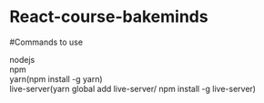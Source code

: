 # React-course-bakeminds

#Commands to use

nodejs  
npm  
yarn(npm install -g yarn)  
live-server(yarn global add live-server/ npm install -g live-server)    
